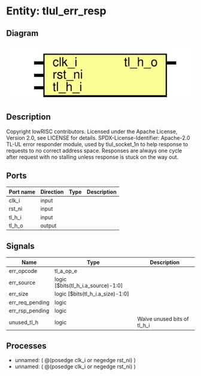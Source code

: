 # Entity: tlul_err_resp

## Diagram

![Diagram](tlul_err_resp.svg "Diagram")
## Description

Copyright lowRISC contributors.
 Licensed under the Apache License, Version 2.0, see LICENSE for details.
 SPDX-License-Identifier: Apache-2.0
 TL-UL error responder module, used by tlul_socket_1n to help response
 to requests to no correct address space. Responses are always one cycle
 after request with no stalling unless response is stuck on the way out.
 
## Ports

| Port name | Direction | Type | Description |
| --------- | --------- | ---- | ----------- |
| clk_i     | input     |      |             |
| rst_ni    | input     |      |             |
| tl_h_i    | input     |      |             |
| tl_h_o    | output    |      |             |
## Signals

| Name            | Type                               | Description                  |
| --------------- | ---------------------------------- | ---------------------------- |
| err_opcode      | tl_a_op_e                          |                              |
| err_source      | logic [$bits(tl_h_i.a_source)-1:0] |                              |
| err_size        | logic [$bits(tl_h_i.a_size)-1:0]   |                              |
| err_req_pending | logic                              |                              |
| err_rsp_pending | logic                              |                              |
| unused_tl_h     | logic                              | Waive unused bits of tl_h_i  |
## Processes
- unnamed: ( @(posedge clk_i or negedge rst_ni) )
- unnamed: ( @(posedge clk_i or negedge rst_ni) )
